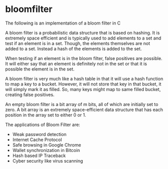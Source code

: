 # bloomfilter

The following is an implementation of a bloom filter in C

A bloom filter is a probabilistic data structure that is based on hashing. It is extremely space efficient and is typically used to add elements
to a set and test if an element is in a set. Though, the elements themselves are not added to a set. Instead a hash of the elements is added to the set.

When testing if an element is in the bloom filter, false positives are possible. It will either say that an element is definitely not in the set or that it is possible the element is in the set.

A bloom filter is very much like a hash table in that it will use a hash function to map a key to a bucket. However, it will not store that key in that bucket, 
it will simply mark it as filled.  So, many keys might map to same filled bucket, creating false positives.

An empty bloom filter is a bit array of m bits, all of which are initially set to zero. A bit array is an extremely space-efficient data structure that has each 
position in the array set to either 0 or 1.

The applications of Bloom Filter are:

- Weak password detection
- Internet Cache Protocol
- Safe browsing in Google Chrome
- Wallet synchronization in Bitcoin
- Hash based IP Traceback
- Cyber security like virus scanning
